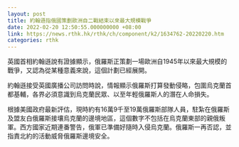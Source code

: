 ```yaml
---
layout: post
title: 約翰遜指俄國策劃歐洲自二戰結束以來最大規模戰爭
date: 2022-02-20 12:50:55.000000000 +08:00
link: https://news.rthk.hk/rthk/ch/component/k2/1634762-20220220.htm
categories: rthk
---
```


英國首相約翰遜說有證據顯示，俄羅斯正策劃一場歐洲自1945年以來最大規模的戰爭，又認為從某種意義來說，這個計劃已經展開。

約翰遜接受英國廣播公司訪問時說，情報顯示俄羅斯打算發動侵略，包圍烏克蘭首都基輔，各界必須意識到烏克蘭民眾、以至年輕俄羅斯人的潛在人命損失。

根據美國政府最新評估，現時約有16萬9千至19萬俄羅斯部隊人員，駐紮在俄羅斯及盟友白俄羅斯接壤烏克蘭的邊境地區，這個數字不包括在烏克蘭東部的親俄叛軍。西方國家近期連番警告，俄軍已準備好隨時入侵烏克蘭。俄羅斯一再否認，並指責北約的活動威脅俄羅斯邊境安全。
